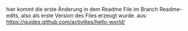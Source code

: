 
hier kommt die erste Änderung in dem Readme File im Branch Readme-edits, also als erste Version des Files erzeugt wurde.
aus: https://guides.github.com/activities/hello-world/
